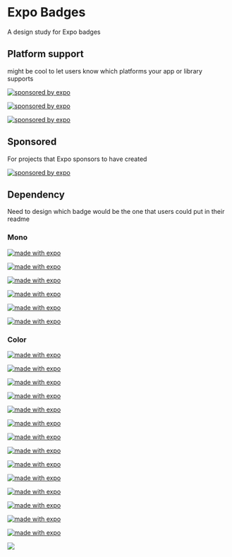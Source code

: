 # Expo Badges

A design study for Expo badges


## Platform support

might be cool to let users know which platforms your app or library supports

[![sponsored by expo](https://img.shields.io/badge/Platforms-Native-4630EB.svg?style=for-the-badge&logo=EXPO&labelColor=000&logoWidth=20&logoColor=fff)](https://github.com/expo/expo)

[![sponsored by expo](https://img.shields.io/badge/Platforms-Web-4630EB.svg?style=for-the-badge&logo=EXPO&labelColor=000&logoWidth=20&logoColor=fff)](https://github.com/expo/expo)

[![sponsored by expo](https://img.shields.io/badge/Platforms-Universal-4630EB.svg?style=for-the-badge&logo=EXPO&labelColor=000&logoWidth=20&logoColor=fff)](https://github.com/expo/expo)

## Sponsored 

For projects that Expo sponsors to have created

[![sponsored by expo](https://img.shields.io/badge/Sponsored_by-Expo-4630EB.svg?style=for-the-badge&logo=EXPO&labelColor=000&logoWidth=20&logoColor=fff)](https://github.com/expo/expo)

## Dependency 

Need to design which badge would be the one that users could put in their readme

### Mono


[![made with expo](https://img.shields.io/badge/Made%20with%20Expo-000.svg?style=flat&logo=EXPO&labelColor=f3f3f3&logoWidth=20&logoColor=000)](https://github.com/expo/expo)

[![made with expo](https://img.shields.io/badge/Made%20with%20Expo-000.svg?style=flat-square&logo=EXPO&labelColor=f3f3f3&logoWidth=20&logoColor=000)](https://github.com/expo/expo)

[![made with expo](https://img.shields.io/badge/Made%20with%20Expo-000.svg?style=for-the-badge&logo=EXPO&labelColor=f3f3f3&logoWidth=20&logoColor=000)](https://github.com/expo/expo)

[![made with expo](https://img.shields.io/badge/Expo-000.svg?style=flat&logo=EXPO&labelColor=f3f3f3&logoWidth=20&logoColor=000)](https://github.com/expo/expo)

[![made with expo](https://img.shields.io/badge/Expo-000.svg?style=flat-square&logo=EXPO&labelColor=f3f3f3&logoWidth=20&logoColor=000)](https://github.com/expo/expo)

[![made with expo](https://img.shields.io/badge/Expo-000.svg?style=for-the-badge&logo=EXPO&labelColor=f3f3f3&logoWidth=20&logoColor=000)](https://github.com/expo/expo)

### Color


[![made with expo](https://img.shields.io/badge/made%20with%20Expo-4630EB.svg?style=flat&logo=EXPO&labelColor=f3f3f3&logoWidth=20&logoColor=000)](https://github.com/expo/expo)

[![made with expo](https://img.shields.io/badge/Made%20with%20Expo-000.svg?style=flat&logo=EXPO&labelColor=f3f3f3&logoWidth=20&logoColor=000)](https://github.com/expo/expo)

[![made with expo](https://img.shields.io/badge/MADE%20WITH%20EXPO-000.svg?style=for-the-badge&logo=EXPO&labelColor=4630EB&logoWidth=20)](https://github.com/expo/expo)

[![made with expo](https://img.shields.io/badge/MADE%20WITH%20EXPO-4630EB.svg?style=for-the-badge&logo=EXPO&labelColor=000&logoWidth=20)](https://github.com/expo/expo)

[![made with expo](https://img.shields.io/badge/MADE%20WITH%20EXPO-4630EB.svg?style=for-the-badge&logo=EXPO&logoWidth=20&logoColor=fff&labelColor=4630EB)](https://github.com/expo/expo)

[![made with expo](https://img.shields.io/badge/MADE%20WITH%20EXPO-4630EB.svg?style=for-the-badge&logo=EXPO&labelColor=fff&logoWidth=20&logoColor=000)](https://github.com/expo/expo)

[![made with expo](https://img.shields.io/badge/MADE%20WITH%20EXPO-4630EB.svg?style=for-the-badge&logo=EXPO&labelColor=f3f3f3&logoWidth=20&logoColor=000)](https://github.com/expo/expo)

[![made with expo](https://img.shields.io/badge/MADE%20WITH%20EXPO-000.svg?style=for-the-badge&logo=EXPO&labelColor=f3f3f3&logoWidth=20&logoColor=000)](https://github.com/expo/expo)

[![made with expo](https://img.shields.io/badge/made%20with%20Expo-000.svg?logo=EXPO&labelColor=fff&logoWidth=20&logoColor=000)](https://github.com/expo/expo)

[![made with expo](https://img.shields.io/badge/made%20with%20Expo-4630EB.svg?logo=EXPO&labelColor=fff&logoWidth=20&logoColor=000)](https://github.com/expo/expo)

[![made with expo](https://img.shields.io/badge/Expo-4630EB.svg?style=flat-square&logo=EXPO&labelColor=000&logoWidth=20)](https://github.com/expo/expo)

[![made with expo](https://img.shields.io/badge/MADE%20WITH%20EXPO-4630EB.svg?logo=EXPO&labelColor=000&logoWidth=20)](https://github.com/expo/expo)

[![made with expo](https://img.shields.io/badge/made_with-expo-4630EB.svg?logo=EXPO&labelColor=000&logoWidth=20)](https://github.com/expo/expo)

[![made with expo](https://img.shields.io/badge/Made_with-Expo-4630EB.svg?logo=EXPO&style=flat-square&labelColor=000&logoWidth=20)](https://github.com/expo/expo)


  <a aria-label="made with expo" href="https://github.com/expo/expo">
    <img src="https://img.shields.io/badge/MADE%20WITH%20EXPO-4630EB.svg?style=for-the-badge&logo=EXPO&labelColor=000&logoWidth=20">
  </a>
